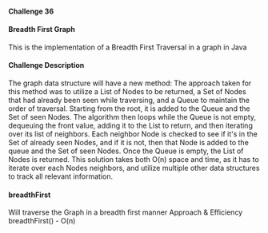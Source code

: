 #### Challenge 36

#### Breadth First Graph
This is the implementation of a Breadth First Traversal in a graph in Java

#### Challenge Description
The graph data structure will have a new method:
The approach taken for this method was to utilize a List of Nodes to be returned, a Set of Nodes that had already been seen while traversing, and a Queue to maintain the order of traversal. Starting from the root, it is added to the Queue and the Set of seen Nodes. The algorithm then loops while the Queue is not empty, dequeuing the front value, adding it to the List to return, and then iterating over its list of neighbors. Each neighbor Node is checked to see if it's in the Set of already seen Nodes, and if it is not, then that Node is added to the queue and the Set of seen Nodes. Once the Queue is empty, the List of Nodes is returned. This solution takes both O(n) space and time, as it has to iterate over each Nodes neighbors, and utilize multiple other data structures to track all relevant information.

#### breadthFirst
Will traverse the Graph in a breadth first manner
Approach & Efficiency
breadthFirst() - O(n)
